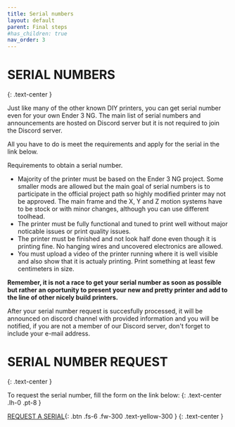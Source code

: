 ```yaml
---
title: Serial numbers
layout: default
parent: Final steps
#has_children: true
nav_order: 3
---
```

# SERIAL NUMBERS
{: .text-center }

Just like many of the other known DIY printers, you can get serial number even for your own Ender 3 NG.
The main list of serial numbers and announcements are hosted on Discord server but it is not required to join the Discord server.

All you have to do is meet the requirements and apply for the serial in the link below.

Requirements to obtain a serial number.
- Majority of the printer must be based on the Ender 3 NG project. Some smaller mods are allowed but the main goal of serial numbers is to participate in the official project path so highly modified printer may not be approved. The main frame and the X, Y and Z motion systems have to be stock or with minor changes, although you can use different toolhead.
- The printer must be fully functional and tuned to print well without major noticable issues or print quality issues.
- The printer must be finished and not look half done even though it is printing fine. No hanging wires and uncovered electronics are allowed.
- You must upload a video of the printer running where it is well visible and also show that it is actualy printing. Print something at least few centimeters in size.

**Remember, it is not a race to get your serial number as soon as possible but rather an oportunity to present your new and pretty printer and add to the line of other nicely build printers.**

After your serial number request is succesfully processed, it will be announced on discord channel with provided information and you will be notified, if you are not a member of our Discord server, don't forget to include your e-mail address.

# SERIAL NUMBER REQUEST
{: .text-center }

To request the serial number, fill the form on the link below:
{: .text-center .lh-0 .pt-8 }

[REQUEST A SERIAL]{: .btn .fs-6 .fw-300 .text-yellow-300 }
{: .text-center }

[REQUEST A SERIAL]: https://forms.gle/4JTC2YdJKMqADTAX6
